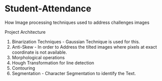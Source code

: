 # Student-Attendance
How Image processing techniques used to address challenges images

Project Architecture 

1. Binarization Techniques - Gaussian Technique is used for this.
2. Anti-Skew - In order to Address the tilted images where pixels at exact coordinate is not available.
3. Morphological operations
4. Hough Transformation for line detection
5. Contouring
6. Segmentation - Character Segmentation to identify the Text.

